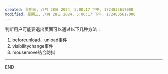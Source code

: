 ```yaml
---
created: 星期三, 八月 28日 2024, 5:00:17 下午, 1724835617000
modified: 星期三, 八月 28日 2024, 5:00:17 下午, 1724835617000
---
```



判断用户可能要退出页面可以通过以下几种方法：
1. beforeunload、unload事件
2. visibilitychange事件
3. mousemove结合防抖

---

END
<!--ID: 1727577275775-->

